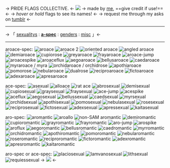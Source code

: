 -> PRIDE FLAGS COLLECTIVE. <-
![](https://i.postimg.cc/prGzr7PX/space.png)
-> made by [me](https://rentry.co/riamu-yumemi-rentry), ==give credit if use!== <- 
-> *hover* or *hold* flags to see its names! <-
-> request me through my asks on [tumblr](https://www.tumblr.com/sakura-miku-my-love?source=share) <-
***
-> 「 [sexualitys](https://rentry.co/pride-flagz) : [**a-spec**](https://rentry.co/pride-flagz2) : [genders](https://rentry.co/pride-flagz3) : [misc](https://rentry.co/pride-flagz4) 」<-
***
aroace-spec:
![aroace](https://64.media.tumblr.com/b9312b1e03eb410bf0707d313bef5865/a66b0697a51f6d07-33/s75x75_c1/3c97e6249305c8a6c8c0dd0f6a9771aa03431c1b.pnj) ![aroace 2](https://64.media.tumblr.com/4ff5ccb698278f87c257f400da8852fc/a66b0697a51f6d07-0c/s75x75_c1/9417b2d4b592457d8b808545063be3e2d35255d6.pnj) ![oriented aroace](https://64.media.tumblr.com/7ad0040ce69b8f5c149c3f587319ddd2/a66b0697a51f6d07-54/s75x75_c1/a9261d640c2d513aa6c1892cb7860194c79222a9.pnj) ![angled aroace](https://64.media.tumblr.com/88b30700c6edda11be61227e6032ba7e/a66b0697a51f6d07-93/s75x75_c1/a3c14bf261d2640fc18ac23e939cf8ecd671c2e0.pnj) 
![demiaroace](https://64.media.tumblr.com/bdba1fba520d4a2332cf0125d597f731/0a769268a8714d35-24/s75x75_c1/632d327fa791d8f7a5bbc335e12ff715893cf267.pnj) ![cupiorose](https://64.media.tumblr.com/325f694f50a89717c7aa29693fa4cfa0/579585da28a5fdfb-a3/s75x75_c1/0119c1da71db5e8d0991735ccd62cf514968674e.pnj) ![greyaroace](https://64.media.tumblr.com/2e195bce4a1267cd59144ba66ec2b8cb/a66b0697a51f6d07-60/s75x75_c1/f248a1158020c35195d5093c947abd91577de291.pnj) ![frayaroace](https://64.media.tumblr.com/55b095fc07eb3a39d92ad83d3b95cd73/13fba21c949af529-1d/s75x75_c1/59dfa5a9521eb9b44860349e2da176611330eaef.pnj) ![aroace-jump](https://64.media.tumblr.com/41b37639d41c4df683c654615a30d68f/579585da28a5fdfb-a9/s75x75_c1/058215ff745c604d2e74f55a353ba17b78d1bc21.pnj) ![aroacespike](https://64.media.tumblr.com/5aa52e8b0a13fd9dd2a08433b2cd4075/a66b0697a51f6d07-d0/s75x75_c1/f409ba295ef446f8ea96f0ed5ce8cf46158c2170.pnj) ![aroaceflux](https://64.media.tumblr.com/c0cdafbee792fac1f7d8e92fc111d42a/13fba21c949af529-5a/s75x75_c1/76c1174e34849b97182f48e3136cb9ca654de8a8.pnj) ![aegoaroace](https://64.media.tumblr.com/2ba71ce24bf38bba1d6679ba11dfb0f6/a66b0697a51f6d07-e4/s75x75_c1/eb9425928b9177b427e4581a46dc6b20a2071aec.pnj) 
![bellusaroace](https://64.media.tumblr.com/dd505253566bd60d49149a9f1b0cd78f/dfa066e02264f703-7e/s75x75_c1/8d6f5ec43994f424bfde4e4fc18f1feb40d6dcfb.pnj) ![caedaroace](https://64.media.tumblr.com/3a9014b45f222b05a0ab993bebb1bccd/dfa066e02264f703-62/s75x75_c1/9b2004df6ef4c045baa6b1a9b7caf7f1cfb37527.pnj) ![myraroace / myra](https://64.media.tumblr.com/58035d37c2ccf5505e87016e095343c9/13fba21c949af529-6c/s75x75_c1/d905f68a0a352331ee64f59521fe4d40dfdab7d3.pnj) ![orchidaroace / orchidrose](https://64.media.tumblr.com/14b8afc3bfceb340e1838290cd3ca1f7/13fba21c949af529-a6/s75x75_c1/4dde0995110e8d53a0311f4335b7c109e0bb10ae.pnj)  ![apothiaroace](https://64.media.tumblr.com/f1f2e213280c6b6e4584352730b7ec78/25d9074805e08854-1a/s75x75_c1/1bc668b6b5a0c8e49f2d4d02c8cbf68824ed5fa9.pnj) ![pomorose](https://64.media.tumblr.com/7cd39a06f8166a7ae37d63c0b04b6f1f/4448a175bd9b88aa-5c/s75x75_c1/0e09ae956278168c4a5b304667cb73f90bb7dd21.pnj) ![nebularoace](https://64.media.tumblr.com/d35674de4f008b9848970431e2b67eb7/13fba21c949af529-56/s75x75_c1/6910b4132e3ef37a7207fe07ae7bd4c99b755c21.pnj) ![dualrose](https://64.media.tumblr.com/141448ea5a2062460cb842b78b218c68/28f9bd6960a88417-93/s75x75_c1/8d03a139b8ea879ab678d60c8acd22c1a347494b.pnj)
![reciproaroace](https://64.media.tumblr.com/ca9ef981603148ebb0cea3c9b6a4ef43/13fba21c949af529-05/s75x75_c1/b1edb2d2c6cf8e1ca0152b3d94c88a64354f8e25.pnj) ![fictoaroace](https://64.media.tumblr.com/0674910615bf7b9c9076184ee5b78d56/579585da28a5fdfb-61/s75x75_c1/e0b69575ed8b97ff422a7c2c9b75daffd71eb02d.pnj) ![adexaroace](https://64.media.tumblr.com/06f6924a91daed414c588045ba3448b6/13fba21c949af529-b5/s75x75_c1/a9503daf81215666a044d27da4d685cb38cbf7e7.pnj) ![apresaroace](https://64.media.tumblr.com/6cfa0e80bdad718527308c7370cb6268/bbba27217b3879c5-a7/s75x75_c1/0f893679995bb77e3eefe5b3b06054f0903612e9.pnj)

ace-spec:
![asexual](https://64.media.tumblr.com/0374e5e34e363373fb2f921afdfdaeb2/bb85ad6fca7eced2-7b/s75x75_c1/e779e2d9d4680153f6ce84ddfd00d4f274e8c348.pnj) ![alloace](https://64.media.tumblr.com/1435ca80289f4e74afa1e936451eaa35/cd5d970a2b2fe309-30/s75x75_c1/8f857c124b8f947279ffe89e578c5677c7a85da5.pnj) ![rat ace](https://64.media.tumblr.com/3297cdbf024b52390456c85d8a2b5d7f/5afd86ccf73d1055-83/s75x75_c1/df702b0d61e56581f7421768dddb9473beb4bf46.pnj) ![abrosexual](https://64.media.tumblr.com/a1b05416d77e0143e69c2d3473b98ffe/ed9e04fd3834542f-98/s75x75_c1/7b82e7b3f931695e47722b8f2b273a22d8eabf12.pnj)
![demisexual](https://64.media.tumblr.com/d712e2119bbe1eea91af095439e46015/bb85ad6fca7eced2-df/s75x75_c1/3fcf60bfa9c02a00d72aa6a9f89db680345b01bd.pnj) ![cupiosexual](https://64.media.tumblr.com/9abd1c78c41be753b0240d4a38ab47d0/bb85ad6fca7eced2-09/s75x75_c1/66874b32b42911fdbc1bcde5dfb7524e95754e16.pnj) ![graysexual](https://64.media.tumblr.com/a1f27e009b11ad5864c5b90bbd899a3f/bb85ad6fca7eced2-e5/s75x75_c1/ad9bfb37afa999031b2e30e6a1e1fcf2c30173ad.pnj) ![fraysexual](https://64.media.tumblr.com/6b4d5ca7c932097a28609a0b775c85ca/7e58f34281abff42-70/s75x75_c1/9d30536f6a96f1ab8fcab5b32c8dc8948a607736.pnj) ![ace-jump](https://64.media.tumblr.com/1ad41b568f351bcac73d897109fd4ac1/7e58f34281abff42-12/s75x75_c1/324f7edbab671ece1838fc23deec8afc6dc7995e.pnj) ![acespike](https://64.media.tumblr.com/f6efad7ae98d8bd2fb3346b6e179fcee/7e58f34281abff42-5e/s75x75_c1/569509827604a4886b65f9b1dcbb9f2a5b35f96e.pnj) ![aceflux](https://64.media.tumblr.com/2459692c2aa5b8e0e3ea4c808b4cbcb4/a66b0697a51f6d07-7a/s75x75_c1/00b4fc12942c140ea2375d8830a66b260354d7a0.pnj) ![aegosexual](https://64.media.tumblr.com/b045371dd7fec2fb3fd50fa31430760b/e0610feaa88841b2-38/s75x75_c1/e30059c772d100c57316918da2113d1f55e44bed.pnj) 
![bellussexual](https://64.media.tumblr.com/0ba74c28ef77a10d529029d36c93e0e0/146adac756367bfd-48/s75x75_c1/5dfa664122ce5c14e96b4bde8ca83ef56dbb8dfb.pnj) ![caedsexual](https://64.media.tumblr.com/56babb7406250ca15b475aef78adbd99/146adac756367bfd-67/s75x75_c1/fd4ad04a1f345f7df1d531bc3c4f6c07bdbde2df.pnj) ![myrsexual](https://64.media.tumblr.com/f800ba5983af8776afdd95e8b2c84fe1/146adac756367bfd-f1/s75x75_c1/2657555471d069070847fbd2ca28e3050be07ef6.pnj) ![orchidsexual](https://64.media.tumblr.com/8defeab09d946b0fd9a254e0aa506a48/146adac756367bfd-89/s75x75_c1/ef77360996017fe275fa7753ede73638bcb7006e.pnj) ![apothisexual](https://64.media.tumblr.com/977d954ce2cdb7fef40934c3981d0a4c/146adac756367bfd-52/s75x75_c1/87fe5e737370d2b419bcc68b8e89e6fca38f5c30.pnj) ![pomosexual](https://64.media.tumblr.com/11d296f3e3135e06bf374b2696348cac/28f9bd6960a88417-9c/s75x75_c1/a10526b99090c66b752c7f00b1ab6944ae9d1d13.pnj) ![nebulasexual](https://64.media.tumblr.com/43e4bcb2812e78f7c005efe082358ae9/28f9bd6960a88417-e9/s75x75_c1/7519cae9d9019f248bed458cbfc3e5a290624066.pnj) ![rosesexual](https://64.media.tumblr.com/72a0d9a9fab4f8a864821b360a81aab8/28f9bd6960a88417-08/s75x75_c1/61c8c9190eb42c6d7e09fdf344c60cdc30d94d36.pnj) 
![reciprosexual](https://64.media.tumblr.com/3d1f52ce5363f9cdb62b9cf34d3e5e13/380ebc1c81de2581-89/s75x75_c1/e104d0d67219c78d5bf5b0874bb7a0cd74524d26.pnj) ![fictosexual](https://64.media.tumblr.com/69fcdb7a26ecea47c50deffd8ba6ee05/98f8ffc0dfa6f30c-2c/s75x75_c1/8eb51149248ee87b354398893bde160043d490cc.pnj) ![adexsexual](https://64.media.tumblr.com/4fd6acb5c396016e146d9a9ff2d02ec8/2e6fb55027058214-7c/s75x75_c1/7ef6030ab76c3cbcfca2d3df7897da09b655fc4b.pnj) ![apressexual](https://64.media.tumblr.com/f87b03842e4a9c7515df4482af6b337f/5c22a890c4ab76ef-40/s75x75_c1/5463bca3e303f2a829203f491b286556c5323718.pnj) ![kaitasexual](https://64.media.tumblr.com/f2f46d025b16e566f44e2c3620abbf64/5c22a890c4ab76ef-60/s75x75_c1/9957344081995d245197b33e3230c1a7c7bb2af4.pnj)

aro-spec:
![aromantic](https://64.media.tumblr.com/af916d575e6e71173d2eaec76d4663af/e0610feaa88841b2-ca/s75x75_c1/863916bd0cde296fd609c13dfc19eb60a6703ecf.pnj) ![aroallo](https://64.media.tumblr.com/bfce057abaf221c77114b0c862b65e96/cd5d970a2b2fe309-5f/s75x75_c1/82a7686ef3cab30e0205d95950aefa7ad7874aa8.pnj) ![non-SAM aromantic](https://64.media.tumblr.com/0c1178b4acbfeee43ce3ddab6d356177/927cd71e5b03ea32-40/s75x75_c1/5575ccb9c315638a6efcaebdbd49534474186eae.pnj) 
![demiromantic](https://64.media.tumblr.com/19d4237ba2bd89d9474cb82a8982f092/bb85ad6fca7eced2-a2/s75x75_c1/f1deac4170e09aaf1b5eaa4f17ac0405f7a194c0.pnj) ![cupioromantic](https://64.media.tumblr.com/10b78cd24890c14191dbebd78209b479/bb85ad6fca7eced2-e1/s75x75_c1/fd4f6a6932346ce1f2050453f28106e3cac601ef.pnj) ![grayromantic](https://64.media.tumblr.com/d32ee5694673b983d8b253cd995bde73/7e58f34281abff42-63/s75x75_c1/4728cf9635f6e5df941b9d15fc4485a3e2a3925e.pnj) ![frayromantic](https://64.media.tumblr.com/14377e7537abd59070cbae121c4ba290/7e58f34281abff42-31/s75x75_c1/d982c20895a8d5dbe758e5f0602a142ce7db6f4f.pnj) ![aro-jump](https://64.media.tumblr.com/b1beef2c01aa4c6e91a37f3e21d73736/7e58f34281abff42-a1/s75x75_c1/ac6e0b144de78a5708b5bbb2c0ea724413f6e36e.pnj) ![arospike](https://64.media.tumblr.com/656ded9083bb7201c5865891d892e463/7e58f34281abff42-ab/s75x75_c1/14bbea26b970236f3d40f2cedb9b2f77b4336787.pnj) ![aroflux](https://64.media.tumblr.com/af6d2e173e25cad0b7ae4be8fa7a4d35/a66b0697a51f6d07-39/s75x75_c1/51306d94f9e297e80c0259cb4b9544009a6958a5.pnj) ![aegoromantic](https://64.media.tumblr.com/ddf89da7c9d75dfa48a104114c4d60a6/e0610feaa88841b2-55/s75x75_c1/d9bf2bb173ee0916e289a2a4ef052fbcc1bec19e.pnj)
 ![bellusromantic](https://64.media.tumblr.com/0d994bc59150c951f3a383924b7df869/30f98fa05eb03c83-10/s75x75_c1/a572c68d0aac806b08ba00a7a52fa3bc0b3b5268.pnj) ![caedromantic](https://64.media.tumblr.com/e4a3a5de4e3b4c190561f8701f877524/30f98fa05eb03c83-bc/s75x75_c1/ee2ae98aa60b65de641c11a46bce9ba8411700b7.pnj) ![myrromantic](https://64.media.tumblr.com/e9f931305e7bc42da8c1189975259c1e/30f98fa05eb03c83-35/s75x75_c1/cf05209debda97bf71628fd9282d408ef4da828f.pnj) ![orchidromantic](https://64.media.tumblr.com/4de870b57f4d30541c6cc6e01bba41f8/30f98fa05eb03c83-d6/s75x75_c1/9978be1ab5e5d55351f1d22029b1a20a75a46118.pnj) ![apothiromantic](https://64.media.tumblr.com/b0e058695ee3f9b85df6542763a06bf3/30f98fa05eb03c83-92/s75x75_c1/6d320b5fea0428b45ada32d518d6b1638d552b0e.pnj) ![pomoromantic](https://64.media.tumblr.com/683cca046dab300a5c46339530b59430/28f9bd6960a88417-9e/s75x75_c1/dd710fa21fc3f5b9fcbee7e469029a2ccde06387.pnj) ![nebularomantic](https://64.media.tumblr.com/b3bb1057047f93f8f98ba37aaf419094/28f9bd6960a88417-25/s75x75_c1/61ffa51e33c1fe515988081f9b4760cb07ca94df.pnj) ![roseromantic](https://64.media.tumblr.com/ed1ffb24de71e125fa5d4ad25514ab5e/28f9bd6960a88417-dd/s75x75_c1/07006b3dcc03fc17d30124b3fb5e101bb8b78fbb.pnj) 
![reciproromantic](https://64.media.tumblr.com/d8777d231722b033d1a4410081e7a658/380ebc1c81de2581-0f/s75x75_c1/22b001b0242d94b3f51d244333340a936f68ea2d.pnj) ![fictoromantic](https://64.media.tumblr.com/90f2cc4f331fe959729a68264132eec2/98f8ffc0dfa6f30c-2a/s75x75_c1/c16df8c24bea1435cd46a937db002ff47b2e9f6a.pnj) ![adexromantic](https://64.media.tumblr.com/e41dc2ab5e01cce0eb12cc5473b596ee/2e6fb55027058214-d2/s75x75_c1/55d6561053e770b58aa71b7b9d80aac7cb390d29.pnj) ![apresromantic](https://64.media.tumblr.com/9888cdbd839aa2095c2dfa4ade73b77b/5c22a890c4ab76ef-58/s75x75_c1/40521dba4c150f36e5c30cc461bd0bfc9c5627e7.pnj) ![kaitaromantic](https://64.media.tumblr.com/845daf00268d31d60e300edb091fa728/5c22a890c4ab76ef-d2/s75x75_c1/6c0f2e0da906188f22104753295829d15c27b9f5.pnj)

aro-spec or ace-spec:
![placiosexual](https://64.media.tumblr.com/917d32ebe432e6fe35c9ab69f17883d1/bb85ad6fca7eced2-ad/s75x75_c1/f9fe9a4a25f036c81247a05f6e11afb535ab87d2.pnj) ![Iamvanosexual](https://64.media.tumblr.com/5e5e47a323e28942451051b3d490c103/2e6fb55027058214-6b/s75x75_c1/f246a789218bdb866b9ba94682f45976e91837d8.pnj) ![lithsexual](https://64.media.tumblr.com/6b66c2877bd4c6c3e4f36010da14ac81/bb85ad6fca7eced2-32/s75x75_c1/01288da8729411e5a0f15b510bfd088c1ab50b78.pnj) ![requiessexual](https://64.media.tumblr.com/f865200d2f366432dcb9d8ca4b860f30/2e6fb55027058214-aa/s75x75_c1/619258598b59e7336832a65e1f9398e4fe4e9c9b.pnj)
-> ![](https://i.postimg.cc/prGzr7PX/space.png) <-